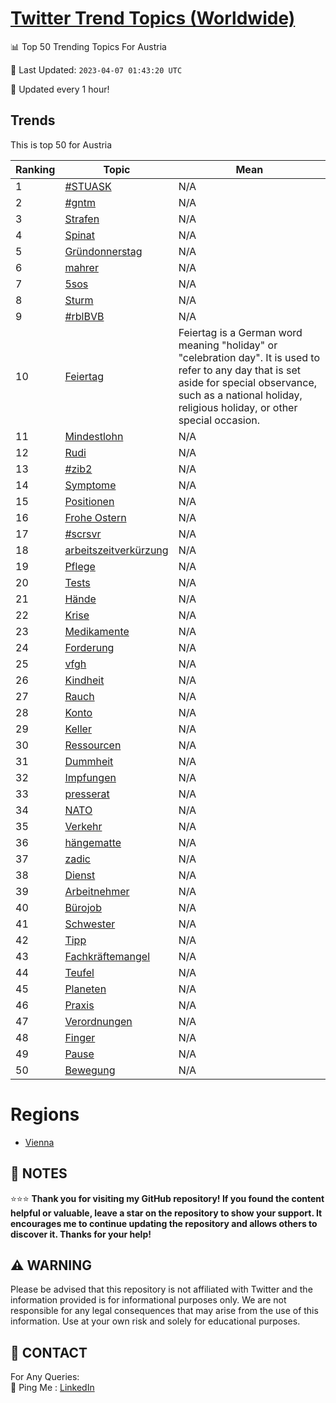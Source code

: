 [Twitter Trend Topics (Worldwide)](https://github.com/ErcinDedeoglu/Twitter-Trend-Topics)
==========


📊 Top 50 Trending Topics For Austria

📆 Last Updated: `2023-04-07 01:43:20 UTC`

🔧 Updated every 1 hour!


## Trends

This is top 50 for Austria

| Ranking | Topic | Mean |
| ------- | ------------ | ------------ |
| 1 | [#STUASK](http://twitter.com/search?q=%23STUASK) | N/A |
| 2 | [#gntm](http://twitter.com/search?q=%23gntm) | N/A |
| 3 | [Strafen](http://twitter.com/search?q=Strafen) | N/A |
| 4 | [Spinat](http://twitter.com/search?q=Spinat) | N/A |
| 5 | [Gründonnerstag](http://twitter.com/search?q=Gr%c3%bcndonnerstag) | N/A |
| 6 | [mahrer](http://twitter.com/search?q=mahrer) | N/A |
| 7 | [5sos](http://twitter.com/search?q=5sos) | N/A |
| 8 | [Sturm](http://twitter.com/search?q=Sturm) | N/A |
| 9 | [#rblBVB](http://twitter.com/search?q=%23rblBVB) | N/A |
| 10 | [Feiertag](http://twitter.com/search?q=Feiertag) | Feiertag is a German word meaning "holiday" or "celebration day". It is used to refer to any day that is set aside for special observance, such as a national holiday, religious holiday, or other special occasion. |
| 11 | [Mindestlohn](http://twitter.com/search?q=Mindestlohn) | N/A |
| 12 | [Rudi](http://twitter.com/search?q=Rudi) | N/A |
| 13 | [#zib2](http://twitter.com/search?q=%23zib2) | N/A |
| 14 | [Symptome](http://twitter.com/search?q=Symptome) | N/A |
| 15 | [Positionen](http://twitter.com/search?q=Positionen) | N/A |
| 16 | [Frohe Ostern](http://twitter.com/search?q=Frohe+Ostern) | N/A |
| 17 | [#scrsvr](http://twitter.com/search?q=%23scrsvr) | N/A |
| 18 | [arbeitszeitverkürzung](http://twitter.com/search?q=arbeitszeitverk%c3%bcrzung) | N/A |
| 19 | [Pflege](http://twitter.com/search?q=Pflege) | N/A |
| 20 | [Tests](http://twitter.com/search?q=Tests) | N/A |
| 21 | [Hände](http://twitter.com/search?q=H%c3%a4nde) | N/A |
| 22 | [Krise](http://twitter.com/search?q=Krise) | N/A |
| 23 | [Medikamente](http://twitter.com/search?q=Medikamente) | N/A |
| 24 | [Forderung](http://twitter.com/search?q=Forderung) | N/A |
| 25 | [vfgh](http://twitter.com/search?q=vfgh) | N/A |
| 26 | [Kindheit](http://twitter.com/search?q=Kindheit) | N/A |
| 27 | [Rauch](http://twitter.com/search?q=Rauch) | N/A |
| 28 | [Konto](http://twitter.com/search?q=Konto) | N/A |
| 29 | [Keller](http://twitter.com/search?q=Keller) | N/A |
| 30 | [Ressourcen](http://twitter.com/search?q=Ressourcen) | N/A |
| 31 | [Dummheit](http://twitter.com/search?q=Dummheit) | N/A |
| 32 | [Impfungen](http://twitter.com/search?q=Impfungen) | N/A |
| 33 | [presserat](http://twitter.com/search?q=presserat) | N/A |
| 34 | [NATO](http://twitter.com/search?q=NATO) | N/A |
| 35 | [Verkehr](http://twitter.com/search?q=Verkehr) | N/A |
| 36 | [hängematte](http://twitter.com/search?q=h%c3%a4ngematte) | N/A |
| 37 | [zadic](http://twitter.com/search?q=zadic) | N/A |
| 38 | [Dienst](http://twitter.com/search?q=Dienst) | N/A |
| 39 | [Arbeitnehmer](http://twitter.com/search?q=Arbeitnehmer) | N/A |
| 40 | [Bürojob](http://twitter.com/search?q=B%c3%bcrojob) | N/A |
| 41 | [Schwester](http://twitter.com/search?q=Schwester) | N/A |
| 42 | [Tipp](http://twitter.com/search?q=Tipp) | N/A |
| 43 | [Fachkräftemangel](http://twitter.com/search?q=Fachkr%c3%a4ftemangel) | N/A |
| 44 | [Teufel](http://twitter.com/search?q=Teufel) | N/A |
| 45 | [Planeten](http://twitter.com/search?q=Planeten) | N/A |
| 46 | [Praxis](http://twitter.com/search?q=Praxis) | N/A |
| 47 | [Verordnungen](http://twitter.com/search?q=Verordnungen) | N/A |
| 48 | [Finger](http://twitter.com/search?q=Finger) | N/A |
| 49 | [Pause](http://twitter.com/search?q=Pause) | N/A |
| 50 | [Bewegung](http://twitter.com/search?q=Bewegung) | N/A |



# Regions

* [Vienna](</Austria/Vienna.md>)



## 📝 NOTES

⭐⭐⭐ **Thank you for visiting my GitHub repository! If you found the content helpful or valuable, leave a star on the repository to show your support. It encourages me to continue updating the repository and allows others to discover it. Thanks for your help!**


## ⚠️ WARNING

Please be advised that this repository is not affiliated with Twitter and the information provided is for informational purposes only. We are not responsible for any legal consequences that may arise from the use of this information. Use at your own risk and solely for educational purposes.


## 📨 CONTACT

 For Any Queries:  
            🏓 Ping Me : [LinkedIn](https://www.linkedin.com/in/ercindedeoglu/)
